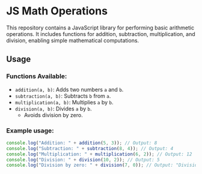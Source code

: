# JS Math Operations

This repository contains a JavaScript library for performing basic arithmetic operations. It includes functions for addition, subtraction, multiplication, and division, enabling simple mathematical computations.

## Usage

### Functions Available:

- `addition(a, b)`: Adds two numbers `a` and `b`.
- `subtraction(a, b)`: Subtracts `b` from `a`.
- `multiplication(a, b)`: Multiplies `a` by `b`.
- `division(a, b)`: Divides `a` by `b`. 
     * Avoids division by zero.

### Example usage:

```javascript
console.log("Addition: " + addition(5, 3)); // Output: 8
console.log("Subtraction: " + subtraction(8, 4)); // Output: 4
console.log("Multiplication: " + multiplication(6, 2)); // Output: 12
console.log("Division: " + division(10, 2)); // Output: 5
console.log("Division by zero: " + division(7, 0)); // Output: "Division by zero is not possible"
